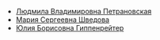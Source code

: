 * [Людмила Владимировна Петрановская](Людмила%20Владимировна%20Петрановская)
* [Мария Сергеевна Шведова](Мария%20Сергеевна%20Шведова)
* [Юлия Борисовна Гиппенрейтер](Юлия%20Борисовна%20Гиппенрейтер)